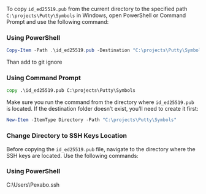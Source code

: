 To copy `id_ed25519.pub` from the current directory to the specified path `C:\projects\Putty\Symbols` in Windows, open PowerShell or Command Prompt and use the following command:

### Using PowerShell

```powershell
Copy-Item -Path .\id_ed25519.pub -Destination "C:\projects\Putty\Symbols"
```

Than add to git ignore

### Using Command Prompt

```cmd
copy .\id_ed25519.pub C:\projects\Putty\Symbols
```

Make sure you run the command from the directory where `id_ed25519.pub` is located. If the destination folder doesn’t exist, you’ll need to create it first:

```powershell
New-Item -ItemType Directory -Path "C:\projects\Putty\Symbols"
```

### Change Directory to SSH Keys Location

Before copying the `id_ed25519.pub` file, navigate to the directory where the SSH keys are located. Use the following commands:

### Using PowerShell
 C:\Users\Pexabo\.ssh
